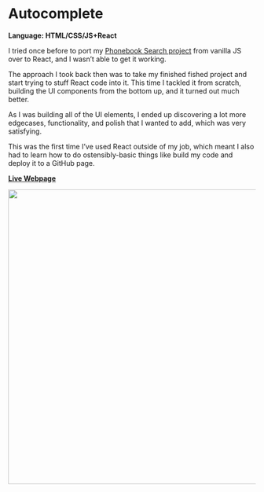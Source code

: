 # Autocomplete
<strong>Language: HTML/CSS/JS+React</strong>

I tried once before to port my <a href="https://github.com/dargaCode/PhonebookSearch">Phonebook Search project</a> from vanilla JS over to React, and I wasn’t able to get it working.

The approach I took back then was to take my finished fished project and start trying to stuff React code into it. This time I tackled it from scratch, building the UI components from the bottom up, and it turned out much better.

As I was building all of the UI elements, I ended up discovering a lot more edgecases, functionality, and polish that I wanted to add, which was very satisfying. 

This was the first time I’ve used React outside of my job, which meant I also had to learn how to do ostensibly-basic things like build my code and deploy it to a GitHub page.

<a href="http://dargacode.com/Autocomplete/"><b>Live Webpage</b></a>

<img src ="https://78.media.tumblr.com/9c632a4e3f440816f7a760751fd095bc/tumblr_inline_pc3xhpLQqX1tvc5hi_1280.png" width="600">
